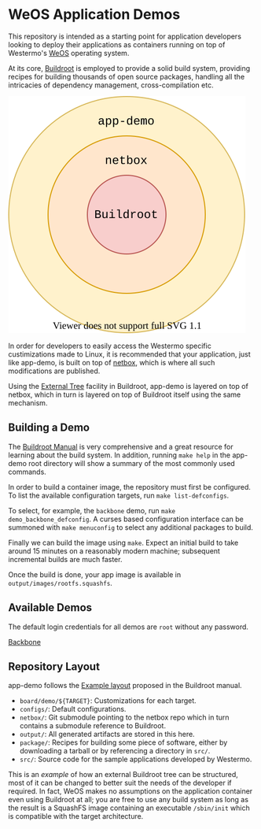 WeOS Application Demos
======================

This repository is intended as a starting point for application
developers looking to deploy their applications as containers running
on top of Westermo's [WeOS](https://www.westermo.com/solutions/weos)
operating system.

At its core, [Buildroot](https://buildroot.org) is employed to provide
a solid build system, providing recipes for building thousands of open
source packages, handling all the intricacies of dependency
management, cross-compilation etc.

![Buildroot External Trees](doc/externals.svg)

In order for developers to easily access the Westermo specific
custimizations made to Linux, it is recommended that your application,
just like app-demo, is built on top of
[netbox](https://github.com/westermo/netbox), which is where all such
modifications are published.

Using the [External
Tree](https://buildroot.org/downloads/manual/manual.html#outside-br-custom)
facility in Buildroot, app-demo is layered on top of netbox, which in
turn is layered on top of Buildroot itself using the same mechanism.


Building a Demo
---------------

The [Buildroot
Manual](https://buildroot.org/downloads/manual/manual.html) is very
comprehensive and a great resource for learning about the build
system. In addition, running `make help` in the app-demo root
directory will show a summary of the most commonly used commands.

In order to build a container image, the repository must first be
configured. To list the available configuration targets, run `make
list-defconfigs`.

To select, for example, the `backbone` demo, run `make
demo_backbone_defconfig`. A curses based configuration interface can
be summoned with `make menuconfig` to select any additional packages
to build.

Finally we can build the image using `make`. Expect an initial build
to take around 15 minutes on a reasonably modern machine; subsequent
incremental builds are much faster.

Once the build is done, your app image is available in
`output/images/rootfs.squashfs`.


Available Demos
---------------

The default login credentials for all demos are `root` without any
password.

[Backbone](src/backbone/README.md)


Repository Layout
-----------------

app-demo follows the [Example
layout](https://buildroot.org/downloads/manual/manual.html#_example_layout)
proposed in the Buildroot manual.

- `board/demo/${TARGET}`: Customizations for each target.
- `configs/`: Default configurations.
- `netbox/`: Git submodule pointing to the netbox repo which in turn
  contains a submodule reference to Buildroot.
- `output/`: All generated artifacts are stored in this here.
- `package/`: Recipes for building some piece of software, either by
  downloading a tarball or by referencing a directory in `src/`.
- `src/`: Source code for the sample applications developed by
  Westermo.

This is an _example_ of how an external Buildroot tree can be
structured, most of it can be changed to better suit the needs of the
developer if required. In fact, WeOS makes no assumptions on the
application container even using Buildroot at all; you are free to use
any build system as long as the result is a SquashFS image containing
an executable `/sbin/init` which is compatible with the target
architecture.
